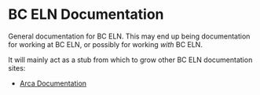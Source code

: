 # BC ELN Documentation
General documentation for BC ELN. This may end up being documentation for working at BC ELN, or possibly for working *with* BC ELN.

It will mainly act as a stub from which to grow other BC ELN documentation sites:

* [Arca Documentation](https://bceln.github.io/arca-docs)
